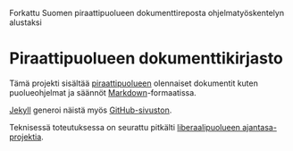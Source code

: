 Forkattu Suomen piraattipuolueen dokumenttireposta ohjelmatyöskentelyn alustaksi

# Piraattipuolueen dokumenttikirjasto

Tämä projekti sisältää [piraattipuolueen](https://piraattipuolue.fi/) olennaiset dokumentit kuten puolueohjelmat ja säännöt
[Markdown](https://en.wikipedia.org/wiki/Markdown)-formaatissa.

[Jekyll](https://jekyllrb.com/) generoi näistä myös [GitHub-sivuston](https://piraattipuolue.github.io/).

Teknisessä toteutuksessa on seurattu pitkälti [liberaalipuolueen ajantasa-projektia](https://github.com/liberaalipuolue/ajantasa).
